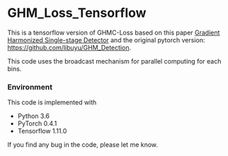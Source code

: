 # GHM_Loss_Tensorflow

This is a tensorflow version of GHMC-Loss based on this paper [Gradient Harmonized Single-stage Detector](https://arxiv.org/abs/1811.05181) and the original pytorch version: https://github.com/libuyu/GHM_Detection.

This code uses the broadcast mechanism for parallel computing for each bins.

### Environment
This code is implemented with 
- Python 3.6
- PyTorch 0.4.1
- Tensorflow 1.11.0

If you find any bug in the code, please let me know.
